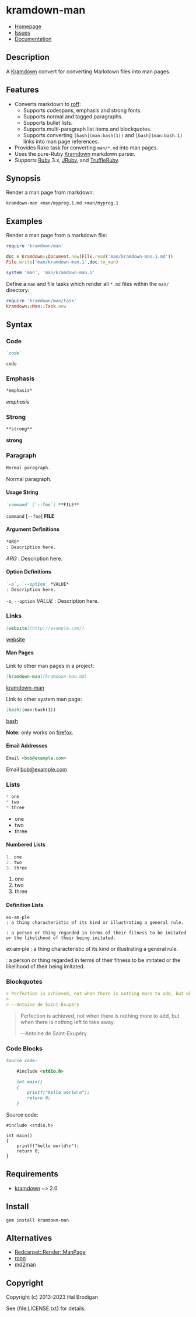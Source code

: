 # kramdown-man

* [Homepage](https://github.com/postmodern/kramdown-man#readme)
* [Issues](https://github.com/postmodern/kramdown-man/issues)
* [Documentation](http://rubydoc.info/gems/kramdown-man/frames)

## Description

A [Kramdown][kramdown] convert for converting Markdown files into man pages.

## Features

* Converts markdown to [roff]:
  * Supports codespans, emphasis and strong fonts.
  * Supports normal and tagged paragraphs.
  * Supports bullet lists.
  * Supports multi-paragraph list items and blockquotes.
  * Supports converting `[bash](man:bash(1))` and `[bash](man:bash.1)` links
    into man page references.
* Provides Rake task for converting `man/*.md` into man pages.
* Uses the pure-Ruby [Kramdown][kramdown] markdown parser.
* Supports [Ruby] 3.x, [JRuby], and [TruffleRuby].

## Synopsis

Render a man page from markdown:

```shell
kramdown-man <man/myprog.1.md >man/myprog.1
```

## Examples

Render a man page from a markdown file:

```ruby
require 'kramdown/man'

doc = Kramdown::Document.new(File.read('man/kramdown-man.1.md'))
File.write('man/kramdown-man.1',doc.to_man)

system 'man', 'man/kramdown-man.1'
```

Define a `man` and file tasks which render all `*.md` files within the
`man/` directory:

```ruby
require 'kramdown/man/task'
Kramdown::Man::Task.new
```

## Syntax

### Code

```markdown
`code`
```

`code`

### Emphasis

```markdown
*emphasis*
```

*emphasis*

### Strong

```markdown
**strong**
```

**strong**

### Paragraph

```markdown
Normal paragraph.
```

Normal paragraph.

#### Usage String

```markdown
`command` [`--foo`] **FILE**
```

`command` [`--foo`] **FILE**

#### Argument Definitions

```markdown
*ARG*
: Description here.
```

*ARG*
: Description here.

#### Option Definitions

```markdown
`-o`, `--option` *VALUE*
: Description here.
```

`-o`, `--option` *VALUE*
: Description here.

### Links

```markdown
[website](http://example.com/)
```

[website](http://example.com/)

#### Man Pages

Link to other man pages in a project:

```markdown
[kramdown-man](kramdown-man.md)
```

[kramdown-man](https://github.com/postmodern/kramdown-man/blob/main/man/kramdown-man.md)

Link to other system man page:

```markdown
[bash](man:bash(1))
```

[bash](man:bash(1))

**Note:** only works on [firefox].

[firefox]: https://www.mozilla.org/en-US/firefox/new/

#### Email Addresses

```markdown
Email <bob@example.com>
```

Email <bob@example.com>

### Lists

```markdown
* one
* two
* three
```

* one
* two
* three

#### Numbered Lists

```markdown
1. one
2. two
3. three
```
    
1. one
2. two
3. three

#### Definition Lists

```mardkwon
ex·am·ple
: a thing characteristic of its kind or illustrating a general rule.

: a person or thing regarded in terms of their fitness to be imitated or the likelihood of their being imitated.
```

ex·am·ple
: a thing characteristic of its kind or illustrating a general rule.

: a person or thing regarded in terms of their fitness to be imitated or the likelihood of their being imitated.

### Blockquotes

```markdown
> Perfection is achieved, not when there is nothing more to add, but when there is nothing left to take away.
>
> --Antoine de Saint-Exupéry
```

> Perfection is achieved, not when there is nothing more to add, but when there is nothing left to take away.
>
> --Antoine de Saint-Exupéry

### Code Blocks

```markdown
Source code:

    #include <stdio.h>

    int main()
    {
        printf("hello world\n");
        return 0;
    }

```

Source code:

    #include <stdio.h>

    int main()
    {
	    printf("hello world\n");
	    return 0;
    }

## Requirements

* [kramdown] ~> 2.0

## Install

```shell
gem install kramdown-man
```

## Alternatives

* [Redcarpet::Render::ManPage](http://rubydoc.info/gems/redcarpet/Redcarpet/Render/ManPage)
* [ronn](https://github.com/rtomayko/ronn#readme)
* [md2man](https://github.com/sunaku/md2man#readme)

## Copyright

Copyright (c) 2013-2023 Hal Brodigan

See {file:LICENSE.txt} for details.

[kramdown]: http://kramdown.gettalong.org/
[roff]: http://en.wikipedia.org/wiki/Roff

[Ruby]: http://www.ruby-lang.org/
[JRuby]: http://jruby.org/
[TruffleRuby]: https://github.com/oracle/truffleruby#readme

